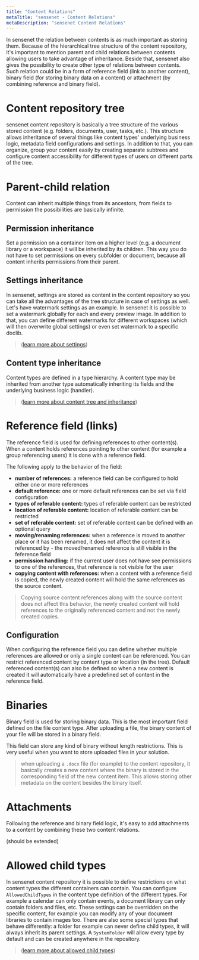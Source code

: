 ```yaml
---
title: "Content Relations"
metaTitle: "sensenet - Content Relations"
metaDescription: "sensenet Content Relations"
---
```


In sensenet the relation between contents is as much important as storing them. Because of the hierarchical tree structure of the content repository, it's important to mention parent and child relations between contents allowing users to take advantage of inheritance. Beside that, sensenet also gives the possibility to create other type of relations between contents. Such relation could be in a form of reference field (link to another content), binary field (for storing binary data on a content) or attachment (by combining reference and binary field).

# Content repository tree

sensenet content repository is basically a tree structure of the various stored content (e.g. folders, documents, user, tasks, etc.).
This structure allows inheritance of several things like content types' underlying business logic, metadata field configurations and settings. In addition to that, you can organize, group your content easily by creating separate subtrees and configure content accessibility for different types of users on different parts of the tree.

# Parent-child relation
Content can inherit multiple things from its ancestors, from fields to permission the possibilities are basically infinite.

## Permission inheritance
Set a permission on a container item on a higher level (e.g. a document library or a workspace) it will be inherited by its children. This way you do not have to set permissions on every subfolder or document, because all content inherits permissions from their parent.

## Settings inheritance
In sensenet, settings are stored as content in the content repository so you can take all the advantages of the tree structure in case of settings as well. Let's have watermark settings as an example. In sensenet it is possible to set a watermark globally for each and every preview image. In addition to that, you can define different watermarks for different workspaces (which will then overwrite global settings) or even set watermark to a specific doclib.

> ([learn more about settings](/concepts/basics/07-settings))

## Content type inheritance
Content types are defined in a type hierarchy. A content type may be inherited from another type automatically inheriting its fields and the underlying business logic (handler). 

> ([learn more about content tree and inheritance](/concepts/basics/02-content-tree))

# Reference field (links)

The reference field is used for defining references to other content(s). When a content holds references pointing to other content (for example a group referencing users) it is done with a reference field.

The following apply to the behavior of the field:

- **number of references:** a reference field can be configured to hold either one or more references
- **default reference:** one or more default references can be set via field configuration
- **types of referable content:** types of referable content can be restricted
- **location of referable content:** location of referable content can be restricted
- **set of referable content:** set of referable content can be defined with an optional query
- **moving/renaming references:** when a reference is moved to another place or it has been renamed, it does not affect the content it is referenced by - the moved/renamed reference is still visible in the feference field
- **permission handling:** if the current user does not have see permissions to one of the references, that reference is not visible for the user
- **copying content with references:** when a content with a reference field is copied, the newly created content will hold the same references as the source content. 

> Copying source content references along with the source content does not affect this behavior, the newly created content will hold references to the originally referenced content and not the newly created copies.

## Configuration
When configuring the reference field you can define whether multiple references are allowed or only a single content can be referenced. You can restrict referenced content by content type or location (in the tree). Default referenced content(s) can also be defined so when a new content is created it will automatically have a predefined set of content in the reference field.


# Binaries

Binary field is used for storing binary data. This is the most important field defined on the file content type. After uploading a file, the binary content of your file will be stored in a binary field.

This field can store any kind of binary without length restrictions. This is very useful when you want to store uploaded files in your solution.

> when uploading a ``.docx`` file (for example) to the content repository, it basically creates a new content where the binary is stored in the corresponding field of the new content item. This allows storing other metadata on the content besides the binary itself.

# Attachments
Following the reference and binary field logic, it's easy to add attachments to a content by combining these two content relations.

(should be extended)

# Allowed child types
In sensenet content repository it is possible to define restrictions on what content types the different containers can contain. You can configure ``AllowedChildTypes`` in the content type definition of the different types. For example a calendar can only contain events, a document library can only contain folders and files, etc. These settings can be overridden on the specific content, for example you can modify any of your document libraries to contain images too.
There are also some special types that behave differently: a folder for example can never define child types, it will always inherit its parent settings. A ``SystemFolder`` will allow every type by default and can be created anywhere in the repository.

> ([learn more about allowed child types](/concepts/content-management/06-allowed-childtypes))
